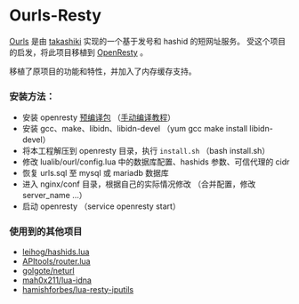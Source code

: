 # Ourls-Resty

[Ourls][1] 是由 [takashiki][2] 实现的一个基于发号和 hashid 的短网址服务。
受这个项目的启发，将此项目移植到 [OpenResty][3] 。

移植了原项目的功能和特性，并加入了内存缓存支持。

### 安装方法：

 - 安装 openresty [预编译包][9] （[手动编译教程][10]）
 - 安装 gcc、make、libidn、libidn-devel （yum gcc make install libidn-devel）
 - 将本工程解压到 openresty 目录，执行 `install.sh` （bash install.sh）
 - 修改 lualib/ourl/config.lua 中的数据库配置、hashids 参数、可信代理的 cidr
 - 恢复 urls.sql 至 mysql 或 mariadb 数据库
 - 进入 nginx/conf 目录，根据自己的实际情况修改 （合并配置，修改 server_name …）
 - 启动 openresty （service openresty start）

### 使用到的其他项目

 - [leihog/hashids.lua][4]
 - [APItools/router.lua][5]
 - [golgote/neturl][6]
 - [mah0x211/lua-idna][7]
 - [hamishforbes/lua-resty-iputils][8]

  [1]: https://github.com/takashiki/Ourls
  [2]: https://github.com/takashiki
  [3]: http://openresty.org/
  [4]: https://github.com/leihog/hashids.lua
  [5]: https://github.com/APItools/router.lua
  [6]: https://github.com/golgote/neturl
  [7]: https://github.com/mah0x211/lua-idna
  [8]: https://github.com/hamishforbes/lua-resty-iputils
  [9]: http://openresty.org/cn/rpm-packages.html
  [10]: https://moonbingbing.gitbooks.io/openresty-best-practices/content/openresty/install_on_centos.html